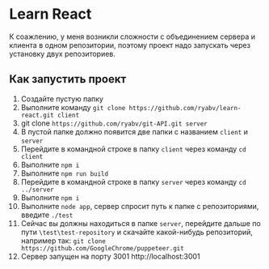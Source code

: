 # Learn React

К соажлению, у меня возникли сложности с объединением сервера и клиента в одном репозитории, поэтому проект надо запускать через установку двух репозиториев.

## Как запустить проект

1. Создайте пустую папку
2. Выполните команду ```git clone https://github.com/ryabv/learn-react.git client```
3. git clone ```https://github.com/ryabv/git-API.git server```
4. В пустой папке должно появится две папки с названием ```client``` и ```server```
5. Перейдите в командной строке в папку ```client``` через команду ```cd client```
6. Выполните ```npm i```
7. Выполните ```npm run build```
8. Перейдите в командной строке в папку ```server``` через команду ```cd ../server```
9. Выполните ```npm i```
10. Выполните ```node app```, сервер спросит путь к папке с репозиториями, введите ```./test```
11. Сейчас вы должны находиться в папке ```server```, перейдите дальше по пути ```\test\test-repository``` и скачайте какой-нибудь репозиторий, например так: ```git clone https://github.com/GoogleChrome/puppeteer.git```
12. Сервер запущен на порту 3001 http://localhost:3001
